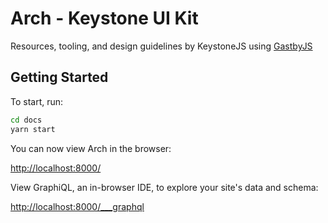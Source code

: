 <!--[meta]
section: packages
title: Arch UI
[meta]-->

# Arch - Keystone UI Kit

Resources, tooling, and design guidelines by KeystoneJS using [GastbyJS](https://www.gatsbyjs.org/)

## Getting Started

To start, run:

```sh
cd docs
yarn start
```

You can now view Arch in the browser:

<http://localhost:8000/>

View GraphiQL, an in-browser IDE, to explore your site's data and schema:

<http://localhost:8000/___graphql>
